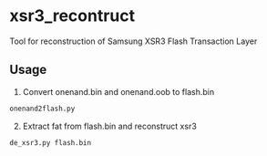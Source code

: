 # xsr3_recontruct
Tool for reconstruction of Samsung XSR3 Flash Transaction Layer

## Usage

1. Convert onenand.bin and onenand.oob to flash.bin

```bash
onenand2flash.py
```

2. Extract fat from flash.bin and reconstruct xsr3
```bash
de_xsr3.py flash.bin
```
